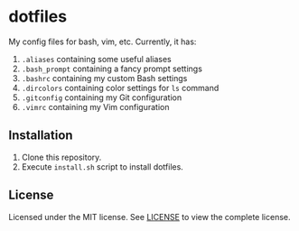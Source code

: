 dotfiles
========

My config files for bash, vim, etc. Currently, it has:

1. `.aliases` containing some useful aliases
2. `.bash_prompt` containing a fancy prompt settings
3. `.bashrc` containing my custom Bash settings
4. `.dircolors` containing color settings for `ls` command
5. `.gitconfig` containing my Git configuration
6. `.vimrc` containing my Vim configuration

Installation
------------

1. Clone this repository.
2. Execute `install.sh` script to install dotfiles.

License
-------

Licensed under the MIT license. See [LICENSE](https://github.com/kemskems/dotfiles/blob/master/LICENSE) to view the complete license.
